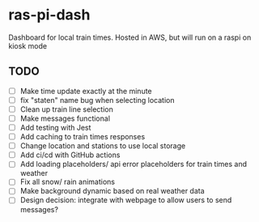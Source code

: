 # ras-pi-dash

Dashboard for local train times. Hosted in AWS, but will run on a raspi on kiosk mode

## TODO

- [ ] Make time update exactly at the minute
- [ ] fix "staten" name bug when selecting location
- [ ] Clean up train line selection
- [ ] Make messages functional
- [ ] Add testing with Jest
- [ ] Add caching to train times responses
- [ ] Change location and stations to use local storage
- [ ] Add ci/cd with GitHub actions
- [ ] Add loading placeholders/ api error placeholders for train times and weather
- [ ] Fix all snow/ rain animations
- [ ] Make background dynamic based on real weather data
- [ ] Design decision: integrate with webpage to allow users to send messages?
